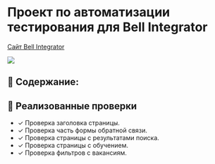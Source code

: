# Проект по автоматизации тестирования для Bell Integrator
<a target="_blank" href="https://bellintegrator.ru/">Cайт Bell Integrator</a>

<image src=https://bellintegrator.ru/catalog/view/theme/bellOne/image/logo_BellIntegrator_rus.svg>

## :pushpin: Содержание:


## :scroll: Реализованные проверки
- ✓ Проверка заголовка страницы.
- ✓ Проверка часть формы обратной связи.
- ✓ Проверка страницы с результатами поиска.
- ✓ Проверка страницы с обучением.
- ✓ Проверка фильтров с вакансиям.
